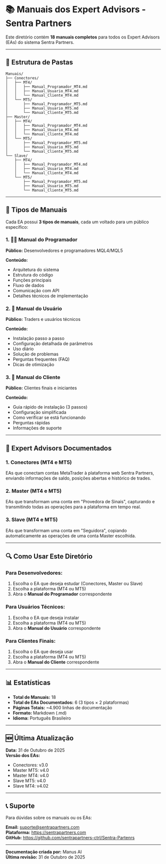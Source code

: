 # 📚 Manuais dos Expert Advisors - Sentra Partners

Este diretório contém **18 manuais completos** para todos os Expert Advisors (EAs) do sistema Sentra Partners.

---

## 📂 Estrutura de Pastas

```
Manuais/
├── Conectores/
│   ├── MT4/
│   │   ├── Manual_Programador_MT4.md
│   │   ├── Manual_Usuario_MT4.md
│   │   └── Manual_Cliente_MT4.md
│   └── MT5/
│       ├── Manual_Programador_MT5.md
│       ├── Manual_Usuario_MT5.md
│       └── Manual_Cliente_MT5.md
├── Master/
│   ├── MT4/
│   │   ├── Manual_Programador_MT4.md
│   │   ├── Manual_Usuario_MT4.md
│   │   └── Manual_Cliente_MT4.md
│   └── MT5/
│       ├── Manual_Programador_MT5.md
│       ├── Manual_Usuario_MT5.md
│       └── Manual_Cliente_MT5.md
└── Slave/
    ├── MT4/
    │   ├── Manual_Programador_MT4.md
    │   ├── Manual_Usuario_MT4.md
    │   └── Manual_Cliente_MT4.md
    └── MT5/
        ├── Manual_Programador_MT5.md
        ├── Manual_Usuario_MT5.md
        └── Manual_Cliente_MT5.md
```

---

## 📖 Tipos de Manuais

Cada EA possui **3 tipos de manuais**, cada um voltado para um público específico:

### 1. 👨‍💻 Manual do Programador
**Público:** Desenvolvedores e programadores MQL4/MQL5

**Conteúdo:**
- Arquitetura do sistema
- Estrutura do código
- Funções principais
- Fluxo de dados
- Comunicação com API
- Detalhes técnicos de implementação

### 2. 👤 Manual do Usuário
**Público:** Traders e usuários técnicos

**Conteúdo:**
- Instalação passo a passo
- Configuração detalhada de parâmetros
- Uso diário
- Solução de problemas
- Perguntas frequentes (FAQ)
- Dicas de otimização

### 3. 🎯 Manual do Cliente
**Público:** Clientes finais e iniciantes

**Conteúdo:**
- Guia rápido de instalação (3 passos)
- Configuração simplificada
- Como verificar se está funcionando
- Perguntas rápidas
- Informações de suporte

---

## 🤖 Expert Advisors Documentados

### 1. **Conectores (MT4 e MT5)**
EAs que conectam contas MetaTrader à plataforma web Sentra Partners, enviando informações de saldo, posições abertas e histórico de trades.

### 2. **Master (MT4 e MT5)**
EAs que transformam uma conta em "Provedora de Sinais", capturando e transmitindo todas as operações para a plataforma em tempo real.

### 3. **Slave (MT4 e MT5)**
EAs que transformam uma conta em "Seguidora", copiando automaticamente as operações de uma conta Master escolhida.

---

## 🔍 Como Usar Este Diretório

### Para Desenvolvedores:
1. Escolha o EA que deseja estudar (Conectores, Master ou Slave)
2. Escolha a plataforma (MT4 ou MT5)
3. Abra o **Manual do Programador** correspondente

### Para Usuários Técnicos:
1. Escolha o EA que deseja instalar
2. Escolha a plataforma (MT4 ou MT5)
3. Abra o **Manual do Usuário** correspondente

### Para Clientes Finais:
1. Escolha o EA que deseja usar
2. Escolha a plataforma (MT4 ou MT5)
3. Abra o **Manual do Cliente** correspondente

---

## 📊 Estatísticas

- **Total de Manuais:** 18
- **Total de EAs Documentados:** 6 (3 tipos × 2 plataformas)
- **Páginas Totais:** ~4.900 linhas de documentação
- **Formato:** Markdown (.md)
- **Idioma:** Português Brasileiro

---

## 🆕 Última Atualização

**Data:** 31 de Outubro de 2025  
**Versão dos EAs:**
- Conectores: v3.0
- Master MT5: v4.0
- Master MT4: v4.0
- Slave MT5: v4.0
- Slave MT4: v4.02

---

## 📞 Suporte

Para dúvidas sobre os manuais ou os EAs:

**Email:** suporte@sentrapartners.com  
**Plataforma:** https://sentrapartners.com  
**GitHub:** https://github.com/sentrapartners-ctrl/Sentra-Partenrs

---

**Documentação criada por:** Manus AI  
**Última revisão:** 31 de Outubro de 2025
